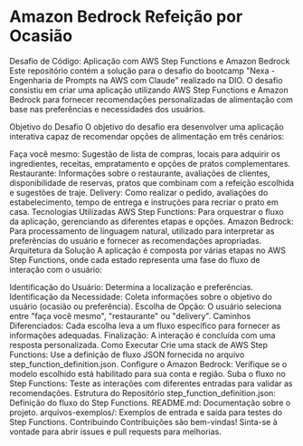 # Amazon Bedrock Refeição por Ocasião
Desafio de Código: Aplicação com AWS Step Functions e Amazon Bedrock
Este repositório contém a solução para o desafio do bootcamp "Nexa - Engenharia de Prompts na AWS com Claude" realizado na DIO. O desafio consistiu em criar uma aplicação utilizando AWS Step Functions e Amazon Bedrock para fornecer recomendações personalizadas de alimentação com base nas preferências e necessidades dos usuários.

Objetivo do Desafio
O objetivo do desafio era desenvolver uma aplicação interativa capaz de recomendar opções de alimentação em três cenários:

Faça você mesmo: Sugestão de lista de compras, locais para adquirir os ingredientes, receitas, empratamento e opções de pratos complementares.
Restaurante: Informações sobre o restaurante, avaliações de clientes, disponibilidade de reservas, pratos que combinam com a refeição escolhida e sugestões de traje.
Delivery: Como realizar o pedido, avaliações do estabelecimento, tempo de entrega e instruções para recriar o prato em casa.
Tecnologias Utilizadas
AWS Step Functions: Para orquestrar o fluxo da aplicação, gerenciando as diferentes etapas e opções.
Amazon Bedrock: Para processamento de linguagem natural, utilizado para interpretar as preferências do usuário e fornecer as recomendações apropriadas.
Arquitetura da Solução
A aplicação é composta por várias etapas no AWS Step Functions, onde cada estado representa uma fase do fluxo de interação com o usuário:

Identificação do Usuário: Determina a localização e preferências.
Identificação da Necessidade: Coleta informações sobre o objetivo do usuário (ocasião ou preferência).
Escolha de Opção: O usuário seleciona entre "faça você mesmo", "restaurante" ou "delivery".
Caminhos Diferenciados: Cada escolha leva a um fluxo específico para fornecer as informações adequadas.
Finalização: A interação é concluída com uma resposta personalizada.
Como Executar
Crie uma stack de AWS Step Functions: Use a definição de fluxo JSON fornecida no arquivo step_function_definition.json.
Configure o Amazon Bedrock: Verifique se o modelo escolhido está habilitado para sua conta e região.
Suba o fluxo no Step Functions: Teste as interações com diferentes entradas para validar as recomendações.
Estrutura do Repositório
step_function_definition.json: Definição do fluxo do Step Functions.
README.md: Documentação sobre o projeto.
arquivos-exemplos/: Exemplos de entrada e saída para testes do Step Functions.
Contribuindo
Contribuições são bem-vindas! Sinta-se à vontade para abrir issues e pull requests para melhorias.
